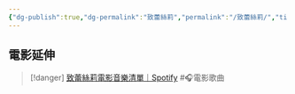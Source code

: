```yaml
---
{"dg-publish":true,"dg-permalink":"致蕾絲莉","permalink":"/致蕾絲莉/","title":"致蕾絲莉","tags":["🎬Movie"],"created":"2025-05-11T14:27:59.000+08:00","updated":"2025-06-24T05:04:23.549+08:00"}
---
```







## 電影延伸

> [!danger] [致蕾絲莉電影音樂清單｜Spotify](https://open.spotify.com/playlist/4MllTh2GRGAtXWDcXSgKIF?si=da4f4ed4d4374092) #🎧電影歌曲 

